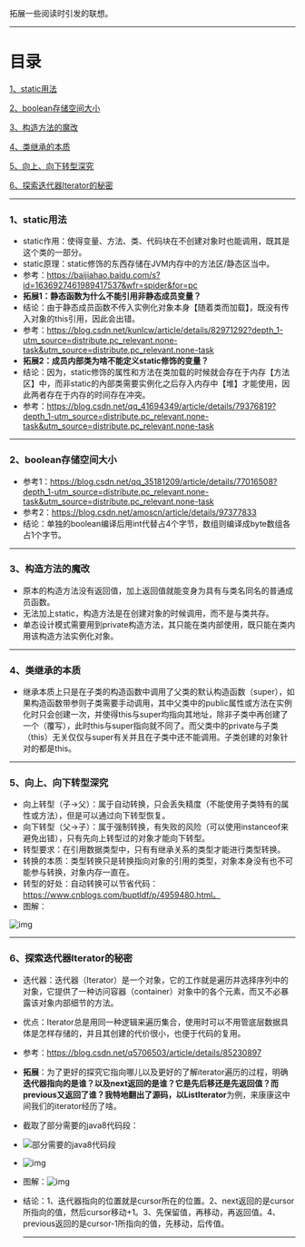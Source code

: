 拓展一些阅读时引发的联想。

------

# **目录**

[1、static用法](#1、static用法)

[2、boolean存储空间大小](#2、boolean存储空间大小)

[3、构造方法的魔改](#3、构造方法的魔改)

[4、类继承的本质](#4、类继承的本质)

[5、向上、向下转型深究](#5、向上、向下转型深究)

[6、探索迭代器Iterator的秘密](#迭代器指向哪儿)

------

### 1、static用法

- static作用：使得变量、方法、类、代码块在不创建对象时也能调用，既其是这个类的一部分。
- static原理：static修饰的东西存储在JVM内存中的方法区/静态区当中。
- 参考：https://baijiahao.baidu.com/s?id=1636927461989417537&wfr=spider&for=pc
- **拓展1：静态函数为什么不能引用非静态成员变量？**
- 结论：由于静态成员函数不传入实例化对象本身【随着类而加载】，既没有传入对象的this引用，因此会出错。
- 参考：https://blog.csdn.net/kunlcw/article/details/82971292?depth_1-utm_source=distribute.pc_relevant.none-task&utm_source=distribute.pc_relevant.none-task
- **拓展2：成员内部类为啥不能定义static修饰的变量？**
- 结论：因为，static修饰的属性和方法在类加载的时候就会存在于内存【方法区】中，而非static的內部类需要实例化之后存入内存中【堆】才能使用，因此两者存在于内存的时间存在冲突。
- 参考：https://blog.csdn.net/qq_41694349/article/details/79376819?depth_1-utm_source=distribute.pc_relevant.none-task&utm_source=distribute.pc_relevant.none-task

------

### 2、boolean存储空间大小

- 参考1：https://blog.csdn.net/qq_35181209/article/details/77016508?depth_1-utm_source=distribute.pc_relevant.none-task&utm_source=distribute.pc_relevant.none-task
- 参考2：https://blog.csdn.net/amoscn/article/details/97377833
- 结论：单独的boolean编译后用int代替占4个字节，数组则编译成byte数组各占1个字节。

------

### 3、构造方法的魔改

- 原本的构造方法没有返回值，加上返回值就能变身为具有与类名同名的普通成员函数。
- 无法加上static，构造方法是在创建对象的时候调用，而不是与类共存。
- 单态设计模式需要用到private构造方法，其只能在类内部使用，既只能在类内用该构造方法实例化对象。

------

### 4、类继承的本质

- 继承本质上只是在子类的构造函数中调用了父类的默认构造函数（super），如果构造函数带参则子类需要手动调用，其中父类中的public属性或方法在实例化时只会创建一次，并使得this与super均指向其地址，除非子类中再创建了一个（覆写），此时this与super指向就不同了。而父类中的private与子类（this）无关仅仅与super有关并且在子类中还不能调用。子类创建的对象针对的都是this。

------

### 5、向上、向下转型深究

- 向上转型（子->父）：属于自动转换，只会丢失精度（不能使用子类特有的属性或方法），但是可以通过向下转型恢复。
- 向下转型（父->子）：属于强制转换，有失败的风险（可以使用instanceof来避免出错），只有先向上转型过的对象才能向下转型。
- 转型要求：在引用数据类型中，只有有继承关系的类型才能进行类型转换。
- 转换的本质：类型转换只是转换指向对象的引用的类型，对象本身没有也不可能参与转换，对象内存一直在。
- 转型的好处：自动转换可以节省代码：https://www.cnblogs.com/buptldf/p/4959480.html。
- 图解：

![img](https://img-blog.csdnimg.cn/20200315145423782.png?x-oss-process=image/watermark,type_ZmFuZ3poZW5naGVpdGk,shadow_10,text_aHR0cHM6Ly9ibG9nLmNzZG4ubmV0L2hyYWlubmluZw==,size_16,color_FFFFFF,t_70)![点击并拖拽以移动](data:image/gif;base64,R0lGODlhAQABAPABAP///wAAACH5BAEKAAAALAAAAAABAAEAAAICRAEAOw==)

------

### 6、探索迭代器Iterator的秘密

- 迭代器：迭代器（Iterator）是一个对象，它的工作就是遍历并选择序列中的对象，它提供了一种访问容器（container）对象中的各个元素，而又不必暴露该对象内部细节的方法。

- 优点：Iterator总是用同一种逻辑来遍历集合，使用时可以不用管底层数据具体是怎样存储的，并且其创建的代价很小，也便于代码的复用。

- 参考：https://blog.csdn.net/q5706503/article/details/85230897

- **拓展**：为了更好的探究它指向哪儿以及更好的了解iterator遍历的过程，明确**迭代器指向的是谁？**以及**next返回的是谁？它是先后移还是先返回值？**而**previous又返回了谁？**我特地翻出了源码，以**ListIterator**为例，来康康这中间我们的iterator经历了啥。

- 截取了部分需要的java8代码段：

- ![部分需要的java8代码段](https://img-blog.csdnimg.cn/20200320210224264.png?x-oss-process=image/watermark,type_ZmFuZ3poZW5naGVpdGk,shadow_10,text_aHR0cHM6Ly9ibG9nLmNzZG4ubmV0L2hyYWlubmluZw==,size_16,color_FFFFFF,t_70)![点击并拖拽以移动](data:image/gif;base64,R0lGODlhAQABAPABAP///wAAACH5BAEKAAAALAAAAAABAAEAAAICRAEAOw==)

- ![img](https://img-blog.csdnimg.cn/20200320210551938.png?x-oss-process=image/watermark,type_ZmFuZ3poZW5naGVpdGk,shadow_10,text_aHR0cHM6Ly9ibG9nLmNzZG4ubmV0L2hyYWlubmluZw==,size_16,color_FFFFFF,t_70)![点击并拖拽以移动](data:image/gif;base64,R0lGODlhAQABAPABAP///wAAACH5BAEKAAAALAAAAAABAAEAAAICRAEAOw==)

- 图解：![img](https://img-blog.csdnimg.cn/20200320221343435.png?x-oss-process=image/watermark,type_ZmFuZ3poZW5naGVpdGk,shadow_10,text_aHR0cHM6Ly9ibG9nLmNzZG4ubmV0L2hyYWlubmluZw==,size_16,color_FFFFFF,t_70)![点击并拖拽以移动](data:image/gif;base64,R0lGODlhAQABAPABAP///wAAACH5BAEKAAAALAAAAAABAAEAAAICRAEAOw==)

- 结论：1、迭代器指向的位置就是cursor所在的位置。2、next返回的是cursor所指向的值，然后cursor移动+1。3、先保留值，再移动，再返回值。4、previous返回的是cursor-1所指向的值，先移动，后传值。

  ------

  

###  

 
